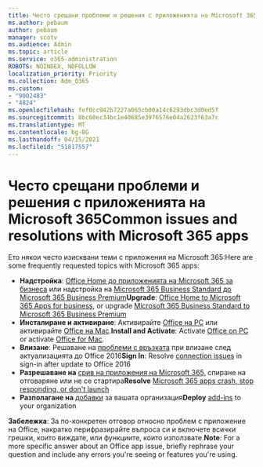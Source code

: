 ```yaml
---
title: Често срещани проблеми и решения с приложенията на Microsoft 365
ms.author: pebaum
author: pebaum
manager: scotv
ms.audience: Admin
ms.topic: article
ms.service: o365-administration
ROBOTS: NOINDEX, NOFOLLOW
localization_priority: Priority
ms.collection: Adm_O365
ms.custom:
- "9002483"
- "4824"
ms.openlocfilehash: fef0cc942b7227a065cb00a14c6293dbc3d0ed5f
ms.sourcegitcommit: 8bc60ec34bc1e40685e3976576e04a2623f63a7c
ms.translationtype: MT
ms.contentlocale: bg-BG
ms.lasthandoff: 04/15/2021
ms.locfileid: "51817557"
---
```

# <a name="common-issues-and-resolutions-with-microsoft-365-apps"></a><span data-ttu-id="cb79d-102">Често срещани проблеми и решения с приложенията на Microsoft 365</span><span class="sxs-lookup"><span data-stu-id="cb79d-102">Common issues and resolutions with Microsoft 365 apps</span></span>

<span data-ttu-id="cb79d-103">Ето някои често изисквани теми с приложения на Microsoft 365:</span><span class="sxs-lookup"><span data-stu-id="cb79d-103">Here are some frequently requested topics with Microsoft 365 apps:</span></span>

- <span data-ttu-id="cb79d-104">**Надстройка**: [Office Home до приложенията на Microsoft 365 за бизнеса](https://support.office.com/article/how-do-i-upgrade-office-ee68f6cf-422f-464a-82ec-385f65391350#OfficeVersion=Office_365_subscription) или надстройка на [Microsoft 365 Business Standard до Microsoft 365 Business Premium](https://docs.microsoft.com/microsoft-365/business/migrate-to-microsoft-365-business)</span><span class="sxs-lookup"><span data-stu-id="cb79d-104">**Upgrade**:  [Office Home to Microsoft 365 Apps for business](https://support.office.com/article/how-do-i-upgrade-office-ee68f6cf-422f-464a-82ec-385f65391350#OfficeVersion=Office_365_subscription), or upgrade [Microsoft 365 Business Standard to Microsoft 365 Business Premium](https://docs.microsoft.com/microsoft-365/business/migrate-to-microsoft-365-business)</span></span>
- <span data-ttu-id="cb79d-105">**Инсталиране и активиране**: Активирайте [Office на PC](https://support.office.com/article/activate-office-5bd38f38-db92-448b-a982-ad170b1e187e) или активирайте [Office на Mac](https://support.office.com/article/activate-office-for-mac-7f6646b1-bb14-422a-9ad4-a53410fcefb2).</span><span class="sxs-lookup"><span data-stu-id="cb79d-105">**Install and Activate**: Activate [Office on PC](https://support.office.com/article/activate-office-5bd38f38-db92-448b-a982-ad170b1e187e) or activate [Office for Mac](https://support.office.com/article/activate-office-for-mac-7f6646b1-bb14-422a-9ad4-a53410fcefb2).</span></span>
- <span data-ttu-id="cb79d-106">**Влизане**: Решаване на [проблеми с връзката](https://docs.microsoft.com/office365/troubleshoot/authentication/connection-issue-when-sign-in-office-2016) при влизане след актуализацията до Office 2016</span><span class="sxs-lookup"><span data-stu-id="cb79d-106">**Sign In**: Resolve [connection issues](https://docs.microsoft.com/office365/troubleshoot/authentication/connection-issue-when-sign-in-office-2016) in sign-in after update to Office 2016</span></span>
- <span data-ttu-id="cb79d-107">**Разрешаване на** [срив на приложения на Microsoft 365,](https://docs.microsoft.com/alchemyinsights/office-apps-don't-launch-start) спиране на отговаряне или не се стартира</span><span class="sxs-lookup"><span data-stu-id="cb79d-107">**Resolve** [Microsoft 365 apps crash, stop responding, or don't launch](https://docs.microsoft.com/alchemyinsights/office-apps-don't-launch-start)</span></span>
- <span data-ttu-id="cb79d-108">**Разполагане на** [добавки](https://docs.microsoft.com/microsoft-365/admin/manage/manage-deployment-of-add-ins?view=o365-worldwide) за вашата организация</span><span class="sxs-lookup"><span data-stu-id="cb79d-108">**Deploy** [add-ins](https://docs.microsoft.com/microsoft-365/admin/manage/manage-deployment-of-add-ins?view=o365-worldwide) to your organization</span></span>

<span data-ttu-id="cb79d-109">**Забележка**: За по-конкретен отговор относно проблем с приложение на Office, накратко перифразирайте въпроса си и включете всички грешки, които виждате, или функциите, които използвате.</span><span class="sxs-lookup"><span data-stu-id="cb79d-109">**Note**: For a more specific answer about an Office app issue, briefly rephrase your question and include any errors you're seeing or features you're using.</span></span>
